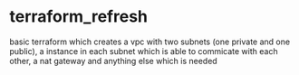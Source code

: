 # terraform_refresh
basic terraform which creates a vpc with two subnets (one private and one public), a instance in each subnet which is able to commicate with each other, a nat gateway and anything else which is needed
